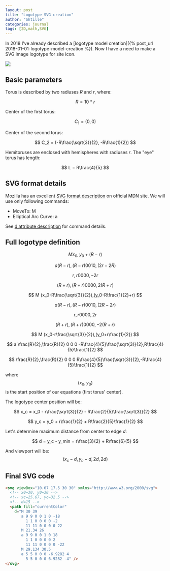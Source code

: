 ```yaml
---
layout: post
title: "Logotype SVG creation"
author: "Shtille"
categories: journal
tags: [2D,math,SVG]
---
```


In 2018 I've already described a [logotype model creation]({% post_url 2018-01-01-logotype-model-creation %}).
Now I have a need to make a SVG image logotype for site icon.

<img src="{{ '/assets/img/logo-2.png' | relative_url }}">

## Basic parameters

Torus is described by two radiuses _R_ and _r_, where:

$$ R = 10*r $$

Center of the first torus:

$$ C_1 = (0, 0) $$

Center of the second torus:

$$ C_2 = (-R\frac{\sqrt{3}}{2}, -R\frac{1}{2}) $$

Hemitoruses are enclosed with hemispheres with radiuses _r_.
The "eye" torus has length:

$$ L = R\frac{4}{5} $$

## SVG format details

Mozilla has an excellent [SVG format description](https://developer.mozilla.org/en-US/docs/Web/SVG/) on official MDN site.
We will use only following commands:
- MoveTo: M
- Elliptical Arc Curve: a

See [d attribute description](https://developer.mozilla.org/en-US/docs/Web/SVG/Attribute/d) for command details.

## Full logotype definition

$$ M x_0,y_0+(R-r) $$

$$ a (R-r),(R-r) 0 0 1 0,(2r-2R) $$

$$ r,r 0 0 0 0,-2r $$

$$ (R+r),(R+r) 0 0 0 0,2(R+r) $$

$$ M (x_0-R\frac{\sqrt{3}}{2}),(y_0-R\frac{1}{2}+r) $$

$$ a (R-r),(R-r) 0 0 1 0,(2R-2r) $$

$$ r,r 0 0 0 0,2r $$

$$ (R+r),(R+r) 0 0 0 0,-2(R+r) $$

$$ M (x_0-r\frac{\sqrt{3}}{2}),(y_0+r\frac{1}{2}) $$

$$ a \frac{R}{2},\frac{R}{2} 0 0 0 -R\frac{4}{5}\frac{\sqrt{3}}{2},R\frac{4}{5}\frac{1}{2} $$

$$ \frac{R}{2},\frac{R}{2} 0 0 0 R\frac{4}{5}\frac{\sqrt{3}}{2},-R\frac{4}{5}\frac{1}{2} $$

where $$ (x_0,y_0) $$ is the start position of our equations (first torus' center).

The logotype center position will be:

$$ x_c = x_0 - r\frac{\sqrt{3}}{2} - R\frac{2}{5}\frac{\sqrt{3}}{2} $$

$$ y_c = y_0 + r\frac{1}{2} + R\frac{2}{5}\frac{1}{2} $$

Let's determine maximum distance from center to edge _d_:

$$ d = y_c - y_min = r\frac{3}{2} + R\frac{6}{5} $$

And viewport will be: $$ (x_c-d, y_c-d, 2d, 2d) $$

## Final SVG code

```html
<svg viewBox="10.67 17.5 30 30" xmlns="http://www.w3.org/2000/svg">
  <!-- x0=30, y0=30 -->
  <!-- xc=25.67, yc=32.5 -->
  <!-- d=15 -->
  <path fill="currentColor"
    d="M 30 39
       a 9 9 0 0 1 0 -18
         1 1 0 0 0 0 -2
         11 11 0 0 0 0 22
       M 21.34 26
       a 9 9 0 0 1 0 18
         1 1 0 0 0 0 2
         11 11 0 0 0 0 -22
       M 29.134 30.5
       a 5 5 0 0 0 -6.9282 4
         5 5 0 0 0 6.9282 -4" />
</svg>
```